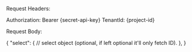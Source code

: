 Request Headers: 

Authorization: Bearer {secret-api-key}
TenantId: {project-id}

Request Body: 

{
    "select": {
        // select object  (optional, if left optional it'll only fetch ID). 
    },
}